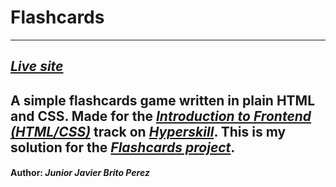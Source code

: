 # Flashcards
---
## *[Live site](https://juniorbrpr.github.io/Flashcards/)*
A simple flashcards game written in plain HTML and CSS.
Made for the *[Introduction to Frontend (HTML/CSS)](https://hyperskill.org/tracks/34)*  track on *[Hyperskill](https://hyperskill.org/)*.
This is my solution for the *[Flashcards project](https://hyperskill.org/projects/115?category=11&track=34)*.
---
#### Author: ***Junior Javier Brito Perez***
